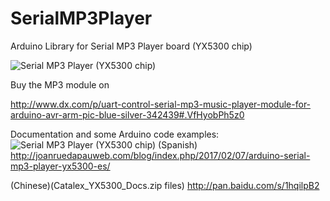 # SerialMP3Player
Arduino Library for Serial MP3 Player board (YX5300 chip)

![Serial MP3 Player (YX5300 chip)](http://img.dxcdn.com/productimages/sku_342439_1.jpg)

Buy the MP3 module on

http://www.dx.com/p/uart-control-serial-mp3-music-player-module-for-arduino-avr-arm-pic-blue-silver-342439#.VfHyobPh5z0




Documentation and some Arduino code examples:
![Serial MP3 Player (YX5300 chip)](http://img.dxcdn.com/productimages/sku_342439_1.jpg)
(Spanish)
http://joanruedapauweb.com/blog/index.php/2017/02/07/arduino-serial-mp3-player-yx5300-es/

(Chinese)(Catalex_YX5300_Docs.zip files)
http://pan.baidu.com/s/1hqilpB2
